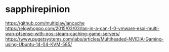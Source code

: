 # sapphirepinion

https://github.com/multiplay/lancache  
https://elgwhoppo.com/2015/03/03/lan-in-a-can-1-0-vmware-esxi-multi-wan-pfsense-with-qos-steam-caching-game-servers/  
https://www.pugetsystems.com/labs/articles/Multiheaded-NVIDIA-Gaming-using-Ubuntu-14-04-KVM-585/  
